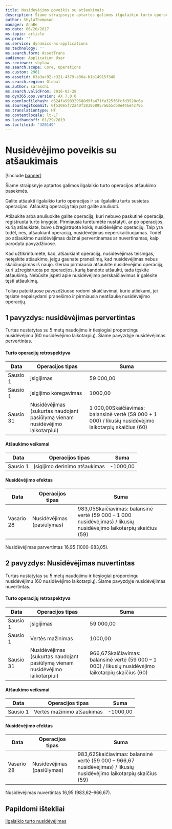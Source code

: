 ```yaml
---
title: Nusidėvėjimo poveikis su atšaukimais
description: Šiame straipsnyje aptartos galimos ilgalaikio turto operacijos atšaukimo pasekmės.
author: ShylaThompson
manager: AnnBe
ms.date: 06/20/2017
ms.topic: article
ms.prod: ''
ms.service: dynamics-ax-applications
ms.technology: ''
ms.search.form: AssetTrans
audience: Application User
ms.reviewer: shylaw
ms.search.scope: Core, Operations
ms.custom: 2961
ms.assetid: 63a3ac92-c321-4379-a86a-b1b14915f340
ms.search.region: Global
ms.author: saraschi
ms.search.validFrom: 2016-02-28
ms.dyn365.ops.version: AX 7.0.0
ms.openlocfilehash: d624fa998329680d9fa471fa325f6fcfd3920c6a
ms.sourcegitcommit: 0f530e5f72a40f383868957a6b5cb0e446e4c795
ms.translationtype: HT
ms.contentlocale: lt-LT
ms.lasthandoff: 01/29/2019
ms.locfileid: "320149"
---
```

# <a name="depreciation-effects-with-reversals"></a>Nusidėvėjimo poveikis su atšaukimais

[!include [banner](../includes/banner.md)]

Šiame straipsnyje aptartos galimos ilgalaikio turto operacijos atšaukimo pasekmės. 

Galite atšaukti ilgalaikio turto operacijas ir su ilgalaikiu turtu susietas operacijas. Atšauktą operaciją taip pat galite anuliuoti. 

Atšaukite arba anuliuokite galite operaciją, kuri nebuvo paskutinė operacija, registruota turto knygoje. Pirmiausia turėtumėte nustatyti, ar po operacijos, kurią atšaukiate, buvo užregistruota kokių nusidėvėjimo operacijų. Taip yra todėl, nes, atšaukiant operaciją, nusidėvėjimas neperskaičiuojamas. Todėl po atšaukimo nusidėvėjimas dažnai pervertinamas ar nuvertinamas, kaip parodyta pavyzdžiuose. 

Kad užtikrintumėte, kad, atšaukiant operaciją, nusidėvėjimas teisingas, netęskite atšaukimo, jeigu gaunate pranešimą, kad nusidėvėjimas nebus skaičiuojamas iš naujo. Geriau pirmiausia atšaukite nusidėvėjimo operaciją, kuri užregistruota po operacijos, kurią bandote atšaukti, tada tęskite atšaukimą. Nebūsite įspėti apie nusidėvėjimo perskaičiavimus ir galėsite tęsti atšaukimą. 

Toliau pateiktuose pavyzdžiuose rodomi skaičiavimai, kurie atliekami, jei tęsiate nepaisydami pranešimo ir pirmiausia neatšaukę nusidėvėjimo operacijų.

## <a name="example-1-depreciation-is-overstated"></a> 1 pavyzdys: nusidėvėjimas pervertintas
Turtas nustatytas su 5 metų naudojimu ir tiesiogiai proporcingu nusidėvėjimu (60 nusidėvėjimo laikotarpių). Šiame pavyzdyje nusidėvėjimas pervertintas.
#### <a name="asset-transaction-history"></a>Turto operacijų retrospektyva

| Data       | Operacijos tipas                                                          | Suma                                    |
|------------|---------------------------------------------------------------------------|-------------------------------------------|
| Sausio 1  | Įsigijimas                                                               | 59 000,00                                 |
| Sausio 1  | Įsigijimo koregavimas                                                    | 1000,00                                  |
| Sausio 31 | Nusidėvėjimas (sukurtas naudojant pasiūlymą vienam nusidėvėjimo laikotarpiui) | 1 000,00Skaičiavimas: balansinė vertė (59 000 + 1 000) / likusių nusidėvėjimo laikotarpių skaičius (60) |

#### <a name="reversal-action"></a>Atšaukimo veiksmai

| Data      | Operacijos tipas                | Suma    |
|-----------|---------------------------------|-----------|
| Sausio 1 | Įsigijimo derinimo atšaukimas | -1000,00 |

#### <a name="depreciation-effect"></a>Nusidėvėjimo efektas

| Data        | Operacijos tipas        | Suma                                                                                |
|-------------|-------------------------|---------------------------------------------------------------------------------------|
| Vasario 28 | Nusidėvėjimas (pasiūlymas) | 983,05Skaičiavimas: balansinė vertė (59 000 – 1 000 nusidėvėjimas) / likusių nusidėvėjimo laikotarpių skaičius (59) |

Nusidėvėjimas parvertintas 16,95 (1000–983,05).

## <a name="example-2-depreciation-is-understated"></a> 2 pavyzdys: Nusidėvėjimas nuvertintas
Turtas nustatytas su 5 metų naudojimu ir tiesiogiai proporcingu nusidėvėjimu (60 nusidėvėjimo laikotarpių). Šiame pavyzdyje nusidėvėjimas nuvertintas.
#### <a name="asset-transaction-history"></a>Turto operacijų retrospektyva

| Data       | Operacijos tipas                                                          | Suma                                      |
|------------|---------------------------------------------------------------------------|---------------------------------------------|
| Sausio 1  | Įsigijimas                                                               | 59 000,00                                   |
| Sausio 1  | Vertės mažinimas                                                     | 1000,00                                    |
| Sausio 31 | Nusidėvėjimas (sukurtas naudojant pasiūlymą vienam nusidėvėjimo laikotarpiui) | 966,67Skaičiavimas: balansinė vertė (59 000 – 1 000) / likusių nusidėvėjimo laikotarpių skaičius (60) |

#### <a name="reversal-action"></a>Atšaukimo veiksmai

| Data      | Operacijos tipas               | Suma    |
|-----------|--------------------------------|-----------|
| Sausio 1 | Vertės mažinimo atšaukimas | -1000,00 |

#### <a name="depreciation-effect"></a>Nusidėvėjimo efektas

| Data        | Operacijos tipas        | Suma                                                                                       |
|-------------|-------------------------|----------------------------------------------------------------------------------------------|
| Vasario 28 | Nusidėvėjimas (pasiūlymas) | 983,62Skaičiavimas: balansinė vertė (59 000 – 966,67 nusidėvėjimas) / likusių nusidėvėjimo laikotarpių skaičius (59) |

Nusidėvėjimas nuvertintas 16,95 (983,62–966,67).



<a name="additional-resources"></a>Papildomi ištekliai
--------

[Ilgalaikio turto nusidėvėjimas](fixed-asset-depreciation.md)




